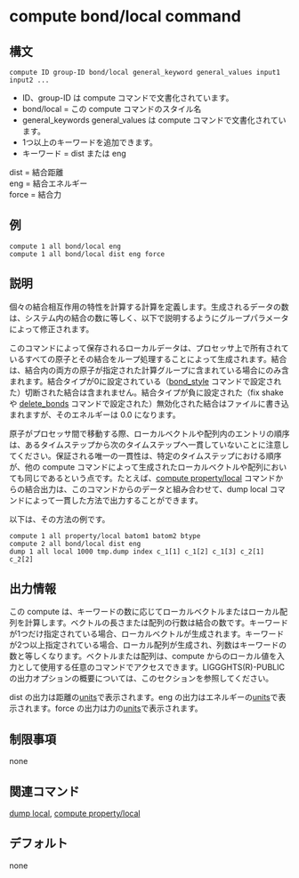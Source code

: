 # compute bond/local command

## 構文
```
compute ID group-ID bond/local general_keyword general_values input1 input2 ...
```
- ID、group-ID は compute コマンドで文書化されています。
- bond/local = この compute コマンドのスタイル名
- general_keywords general_values は compute コマンドで文書化されています。
- 1つ以上のキーワードを追加できます。
- キーワード = dist または eng

dist = 結合距離  
eng = 結合エネルギー  
force = 結合力  

## 例
```
compute 1 all bond/local eng
compute 1 all bond/local dist eng force
```

## 説明
個々の結合相互作用の特性を計算する計算を定義します。生成されるデータの数は、システム内の結合の数に等しく、以下で説明するようにグループパラメータによって修正されます。

このコマンドによって保存されるローカルデータは、プロセッサ上で所有されているすべての原子とその結合をループ処理することによって生成されます。結合は、結合内の両方の原子が指定された計算グループに含まれている場合にのみ含まれます。結合タイプが0に設定されている（[bond_style]() コマンドで設定された）切断された結合は含まれません。結合タイプが負に設定された（fix shake や [delete_bonds]() コマンドで設定された）無効化された結合はファイルに書き込まれますが、そのエネルギーは 0.0 になります。

原子がプロセッサ間で移動する際、ローカルベクトルや配列内のエントリの順序は、あるタイムステップから次のタイムステップへ一貫していないことに注意してください。保証される唯一の一貫性は、特定のタイムステップにおける順序が、他の compute コマンドによって生成されたローカルベクトルや配列においても同じであるという点です。たとえば、[compute property/local]() コマンドからの結合出力は、このコマンドからのデータと組み合わせて、dump local コマンドによって一貫した方法で出力することができます。

以下は、その方法の例です。
```
compute 1 all property/local batom1 batom2 btype
compute 2 all bond/local dist eng
dump 1 all local 1000 tmp.dump index c_1[1] c_1[2] c_1[3] c_2[1] c_2[2]
```

## 出力情報
この compute は、キーワードの数に応じてローカルベクトルまたはローカル配列を計算します。ベクトルの長さまたは配列の行数は結合の数です。キーワードが1つだけ指定されている場合、ローカルベクトルが生成されます。キーワードが2つ以上指定されている場合、ローカル配列が生成され、列数はキーワードの数と等しくなります。ベクトルまたは配列は、compute からのローカル値を入力として使用する任意のコマンドでアクセスできます。LIGGGHTS(R)-PUBLIC の出力オプションの概要については、このセクションを参照してください。

dist の出力は距離の[units]()で表示されます。eng の出力はエネルギーの[units]()で表示されます。force の出力は力の[units]()で表示されます。

## 制限事項
none

## 関連コマンド
[dump local](), [compute property/local]()

## デフォルト
none

